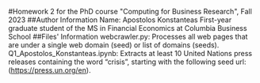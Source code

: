 #Homework 2 for the PhD course "Computing for Business Research", Fall 2023
##Author Information
Name: Apostolos Konstanteas
First-year graduate student of the MS in Financial Economics at Columbia Business School
##Files' Information
webcrawler.py: Processes all web pages that are under a single web domain (seed) or list of domains (seeds).
Q1_Apostolos_Konstanteas.ipynb: Extracts at least 10 United Nations press releases containing the word “crisis”, starting with the following seed url: (https://press.un.org/en). 
